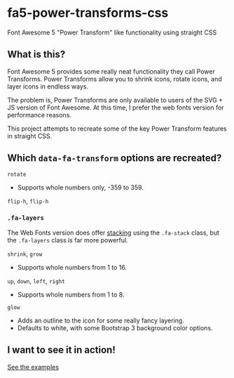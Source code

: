 # fa5-power-transforms-css
Font Awesome 5 "Power Transform" like functionality using straight CSS

## What is this?

Font Awesome 5 provides some really neat functionality they call Power Transforms.
Power Transforms allow you to shrink icons, rotate icons, and layer icons in endless ways.

The problem is, Power Transforms are only available to users of the SVG + JS version of Font Awesome.
At this time, I prefer the web fonts version for performance reasons.

This project attempts to recreate some of the key Power Transform features in straight CSS.

## Which `data-fa-transform` options are recreated?

`rotate`
- Supports whole numbers only, -359 to 359.

`flip-h`, `flip-h`

### `.fa-layers`

The Web Fonts version does offer [stacking](https://fontawesome.com/how-to-use/on-the-web/styling/stacking-icons) using the `.fa-stack` class, but the `.fa-layers` class is far more powerful.

`shrink`, `grow`
- Supports whole numbers from 1 to 16.

`up`, `down`, `left`, `right`
- Supports whole numbers from 1 to 8.

`glow`
- Adds an outline to the icon for some really fancy layering.
- Defaults to white, with some Bootstrap 3 background color options.

## I want to see it in action!

[See the examples](https://cityssm.github.io/fa5-power-transforms-css/)
